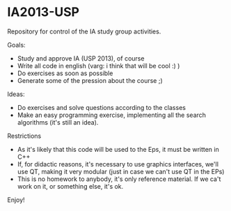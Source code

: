 IA2013-USP
==========

Repository for control of the IA study group activities.


Goals:
  - Study and approve IA (USP 2013), of course
  - Write all code in english (varg: i think that will be cool :) )
  - Do exercises as soon as possible
  - Generate some of the pression about the course ;)

Ideas:
  - Do exercises and solve questions according to the classes
  - Make an easy programming exercise, implementing all the search algorithms (it's still an idea).

Restrictions
  - As it's likely that this code will be used to the Eps, it must be written in C++
  - If, for didactic reasons, it's necessary to use graphics interfaces, we'll use QT, making it very 
    modular (just in case we can't use QT in the EPs)
  - This is no homework to anybody, it's only reference material. If we ca't work on it,
    or something else, it's ok.

Enjoy!
